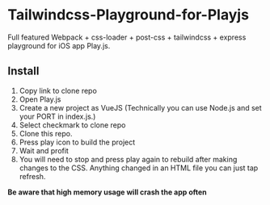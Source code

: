 # Tailwindcss-Playground-for-Playjs
Full featured Webpack + css-loader + post-css + tailwindcss + express playground for iOS app Play.js.

## Install
1. Copy link to clone repo
2. Open Play.js
3. Create a new project as VueJS (Technically you can use Node.js and set your PORT in index.js.)
4. Select checkmark to clone repo
5. Clone this repo.
6. Press play icon to build the project
7. Wait and profit
8. You will need to stop and press play again to rebuild after making changes to the CSS. Anything changed in an HTML file you can just tap refresh.

**Be aware that high memory usage will crash the app often**
